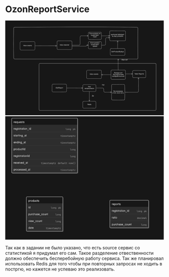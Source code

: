 # OzonReportService
<img src="images/DataFlow.png" alt="Data Flow">
<img src="images/Tables.png" alt="Tables">

Так как в задании не было указано, что есть source сервис со статистикой я придумал его сам. Такое разделение отвественности должно обеспечить бесперебойную работу сервиса. Так же планировал использовать Redis для того чтобы при повторных запросах не ходить в постргю, но кажется не успеваю это реализовать.
